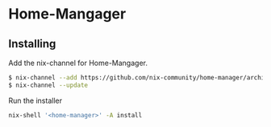 # Home-Mangager

## Installing

Add the nix-channel for Home-Mangager.
```sh
$ nix-channel --add https://github.com/nix-community/home-manager/archive/master.tar.gz home-manager
$ nix-channel --update
```

Run the installer
```sh
nix-shell '<home-manager>' -A install
```
